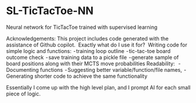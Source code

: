 # SL-TicTacToe-NN
Neural network for TicTacToe trained with supervised learning


Acknowledgements:
This project includes code generated with the assistance of Github copilot. 
Exactly what do I use it for? 
Writing code for simple logic and functions:
 - training loop outline
 - tic-tac-toe board outcome check
 - save training data to a pickle file
 - generate sample of board positions along with their MCTS move probabilities
Readability: 
 - Documenting functions
 - Suggesting better variable/function/file names,
 - Generating shorter code to achieve the same functionality

Essentially I come up with the high level plan, and I prompt AI for each small piece of logic.

